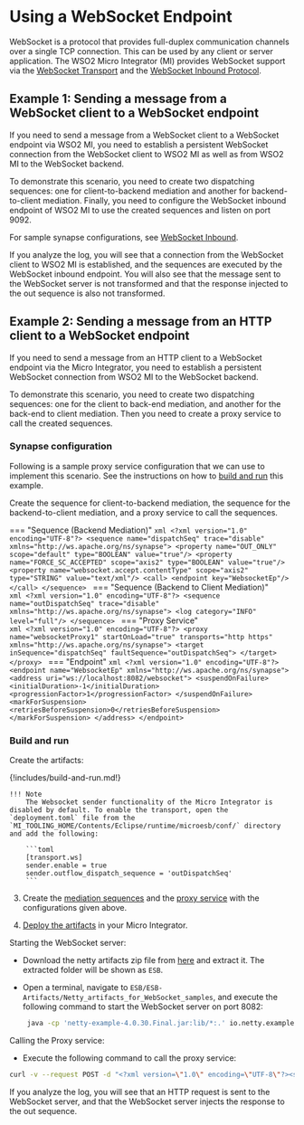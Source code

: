 # Using a WebSocket Endpoint

WebSocket is a protocol that provides full-duplex communication channels over a single TCP connection. This can be used by any client or server application. The WSO2 Micro Integrator (MI) provides WebSocket support via the [WebSocket Transport]({{base_path}}/install-and-setup/setup/transport-configurations/configuring-transports/#configuring-the-websocket-transport) and the [WebSocket Inbound Protocol]({{base_path}}/learn/examples/inbound-endpoint-examples/inbound-endpoint-secured-websocket).

## Example 1: Sending a message from a WebSocket client to a WebSocket endpoint

If you need to send a message from a WebSocket client to a WebSocket endpoint via WSO2 MI, you need to establish a persistent WebSocket connection from the WebSocket client to WSO2 MI as well as from WSO2 MI to the WebSocket backend.

To demonstrate this scenario, you need to create two dispatching sequences: one for client-to-backend mediation and another for backend-to-client mediation. Finally, you need to configure the WebSocket inbound endpoint of WSO2 MI to use the created sequences and listen on port 9092.

For sample synapse configurations, see [WebSocket Inbound]({{base_path}}/learn/examples/inbound-endpoint-examples/inbound-endpoint-secured-websocket).

If you analyze the log, you will see that a connection from the WebSocket client to WSO2 MI is established, and the sequences are executed by the WebSocket inbound endpoint. You will also see that the message sent to the WebSocket server is not transformed and that the response injected to the out sequence is also not transformed.

## Example 2: Sending a message from an HTTP client to a WebSocket endpoint

If you need to send a message from an HTTP client to a WebSocket endpoint via the Micro Integrator, you need to establish a persistent WebSocket connection from WSO2 MI to the WebSocket backend.

To demonstrate this scenario, you need to create two dispatching sequences: one for the client to back-end mediation, and another for the back-end to client mediation. Then you need to create a proxy service to call the created sequences.

### Synapse configuration
Following is a sample proxy service configuration that we can use to implement this scenario. See the instructions on how to [build and run](#build-and-run) this example.

Create the sequence for client-to-backend mediation, the sequence for the backend-to-client mediation, and a proxy service to call the sequences.

=== "Sequence (Backend Mediation)"
    ```xml
    <?xml version="1.0" encoding="UTF-8"?>
    <sequence name="dispatchSeq" trace="disable" xmlns="http://ws.apache.org/ns/synapse">
        <property name="OUT_ONLY" scope="default" type="BOOLEAN" value="true"/>
        <property name="FORCE_SC_ACCEPTED" scope="axis2" type="BOOLEAN" value="true"/>
        <property name="websocket.accept.contentType" scope="axis2" type="STRING" value="text/xml"/>
        <call>
            <endpoint key="WebsocketEp"/>
        </call>
    </sequence>
    ```
=== "Sequence (Backend to Client Mediation)"    
    ```xml
    <?xml version="1.0" encoding="UTF-8"?>
    <sequence name="outDispatchSeq" trace="disable" xmlns="http://ws.apache.org/ns/synapse">
        <log category="INFO" level="full"/>
    </sequence>
    ```
=== "Proxy Service"    
    ```xml
    <?xml version="1.0" encoding="UTF-8"?>
    <proxy name="websocketProxy1" startOnLoad="true" transports="http https" xmlns="http://ws.apache.org/ns/synapse">
        <target inSequence="dispatchSeq" faultSequence="outDispatchSeq">
        </target>
    </proxy>
    ```
=== "Endpoint" 
    ```xml
    <?xml version="1.0" encoding="UTF-8"?>
    <endpoint name="WebsocketEp" xmlns="http://ws.apache.org/ns/synapse">
        <address uri="ws://localhost:8082/websocket">
            <suspendOnFailure>
                <initialDuration>-1</initialDuration>
                <progressionFactor>1</progressionFactor>
            </suspendOnFailure>
            <markForSuspension>
                <retriesBeforeSuspension>0</retriesBeforeSuspension>
            </markForSuspension>
        </address>
    </endpoint>
    ```

### Build and run

Create the artifacts:

{!includes/build-and-run.md!}
    
    !!! Note
        The Websocket sender functionality of the Micro Integrator is disabled by default. To enable the transport, open the `deployment.toml` file from the `MI_TOOLING_HOME/Contents/Eclipse/runtime/microesb/conf/` directory and add the following: 

        ```toml
        [transport.ws]
        sender.enable = true
        sender.outflow_dispatch_sequence = 'outDispatchSeq'
        ``` 

3. Create the [mediation sequences]({{base_path}}/develop/creating-artifacts/creating-reusable-sequences) and the [proxy service]({{base_path}}/develop/creating-artifacts/creating-a-proxy-service) with the configurations given above.

4. [Deploy the artifacts]({{base_path}}/develop/deploy-artifacts) in your Micro Integrator.

Starting the WebSocket server:

-  Download the netty artifacts zip file from [here](https://github.com/wso2-docs/ESB) and extract it. The extracted folder will be shown as `ESB`.
-  Open a terminal, navigate to `ESB/ESB-Artifacts/Netty_artifacts_for_WebSocket_samples`, and execute the following command to start the WebSocket server on port 8082:
   
   ```bash
    java -cp 'netty-example-4.0.30.Final.jar:lib/*:.' io.netty.example.http.websocketx.server.WebSocketServer
   ```
   
Calling the Proxy service:

-  Execute the following command to call the proxy service:
```bash
curl -v --request POST -d "<?xml version=\"1.0\" encoding=\"UTF-8\"?><soapenv:Envelope xmlns:soapenv=\"http://schemas.xmlsoap.org/soap/envelope/\"><soapenv:Body><test>Value</test></soapenv:Body></soapenv:Envelope>" -H Content-Type:"text/xml" http://localhost:8290/services/websocketProxy1
```

If you analyze the log, you will see that an HTTP request is sent to the
WebSocket server, and that the WebSocket server injects the response to
the out sequence.
